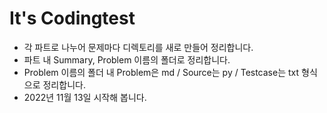 # It's Codingtest

* 각 파트로 나누어 문제마다 디렉토리를 새로 만들어 정리합니다.
* 파트 내 Summary, Problem 이름의 폴더로 정리합니다.
* Problem 이름의 폴더 내 Problem은 md / Source는 py / Testcase는 txt 형식으로 정리합니다.
* 2022년 11월 13일 시작해 봅니다.
